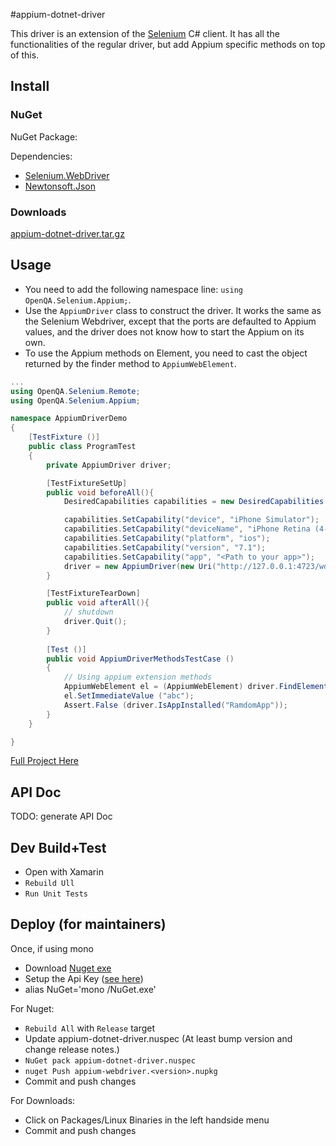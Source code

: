 #appium-dotnet-driver

This driver is an extension of the [Selenium](http://docs.seleniumhq.org/) C# client. It has 
all the functionalities of the regular driver, but add Appium specific methods on top of this.

## Install

### NuGet

NuGet Package: [](http://www.nuget.org/packages/Appium.WebDriver/)

Dependencies:

- [Selenium.WebDriver](http://www.nuget.org/packages/Selenium.WebDriver/)
- [Newtonsoft.Json](http://www.nuget.org/packages/Newtonsoft.Json/)
 
### Downloads

[appium-dotnet-driver.tar.gz](https://github.com/appium/appium-dotnet-driver/raw/master/downloads/appium-dotnet-driver.tar.gz)

## Usage

- You need to add the following namespace line: `using OpenQA.Selenium.Appium;`.
- Use the `AppiumDriver` class to construct the driver. It works the same as the Selenium Webdriver, except that
 the ports are defaulted to Appium values, and the driver does not know how to start the Appium on its own.
- To use the Appium methods on Element, you need to cast the object returned by the finder method to 
`AppiumWebElement`.


```c#
...
using OpenQA.Selenium.Remote;
using OpenQA.Selenium.Appium;

namespace AppiumDriverDemo
{
	[TestFixture ()]
	public class ProgramTest
	{
		private AppiumDriver driver;

		[TestFixtureSetUp]
		public void beforeAll(){
			DesiredCapabilities capabilities = new DesiredCapabilities();

			capabilities.SetCapability("device", "iPhone Simulator");
			capabilities.SetCapability("deviceName", "iPhone Retina (4-inch 64-bit)");
			capabilities.SetCapability("platform", "ios");
			capabilities.SetCapability("version", "7.1");
			capabilities.SetCapability("app", "<Path to your app>");
			driver = new AppiumDriver(new Uri("http://127.0.0.1:4723/wd/hub"), capabilities);		
		}

		[TestFixtureTearDown]
		public void afterAll(){
			// shutdown
			driver.Quit();
		}
			
		[Test ()]
		public void AppiumDriverMethodsTestCase ()
		{
			// Using appium extension methods
			AppiumWebElement el = (AppiumWebElement) driver.FindElementByIosUIAutomation(".elements()");
			el.SetImmediateValue ("abc");
			Assert.False (driver.IsAppInstalled("RamdomApp"));
		}
	}

}

```

[Full Project Here](https://github.com/appium/appium/tree/1.0-beta/sample-code/examples/dotnet/AppiumDriverDemo)

## API Doc

TODO: generate API Doc

## Dev Build+Test 

- Open with Xamarin
- `Rebuild Ull`
- `Run Unit Tests`

## Deploy (for maintainers)

Once, if using mono
- Download [Nuget exe](http://nuget.org/nuget.exe)
- Setup the Api Key ([see here](http://docs.nuget.org/docs/creating-packages/creating-and-publishing-a-package#api-key))
- alias NuGet='mono <Nuget Path>/NuGet.exe'

For Nuget:

- `Rebuild All` with `Release` target
- Update appium-dotnet-driver.nuspec (At least bump version and change release notes.)
- `NuGet pack appium-dotnet-driver.nuspec`
- `nuget Push appium-webdriver.<version>.nupkg`
- Commit and push changes

For Downloads:
- Click on Packages/Linux Binaries in the left handside menu
- Commit and push changes
